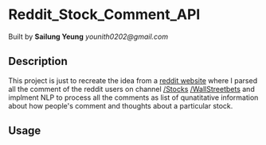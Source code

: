 # Reddit_Stock_Comment_API

Built by __Sailung Yeung__ _younith0202@gmail.com_
## Description
This project is just to recreate the idea from a [reddit website](https://www.reddit.com/r/stocks/comments/bn33ap/did_you_ever_want_to_inverse_the_trades_of_what/) where I parsed all the comment of the reddit users on channel [/Stocks](https://www.reddit.com/r/stocks/) [/WallStreetbets](https://www.reddit.com/r/wallstreetbets/) and implment NLP to process all the comments as list of qunatitative information about how people's comment and thoughts about a particular stock.

## Usage
